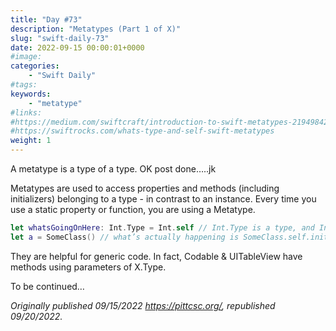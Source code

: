 ```yaml
---
title: "Day #73"
description: "Metatypes (Part 1 of X)"
slug: "swift-daily-73"
date: 2022-09-15 00:00:01+0000
#image:
categories:
    - "Swift Daily"
#tags:
keywords:
    - "metatype"
#links:
#https://medium.com/swiftcraft/introduction-to-swift-metatypes-21949842d7a
#https://swiftrocks.com/whats-type-and-self-swift-metatypes
weight: 1
---
```


A metatype is a type of a type. OK post done…..jk

Metatypes are used to access properties and methods (including initializers) belonging to a type - in contrast to an instance. Every time you use a static property or function, you are using a Metatype.

```swift
let whatsGoingOnHere: Int.Type = Int.self // Int.Type is a type, and Int.self is an instance
let a = SomeClass() // what’s actually happening is SomeClass.self.init()
```

They are helpful for generic code. In fact, Codable & UITableView have methods using parameters of X.Type.

To be continued…

*Originally published 09/15/2022 https://pittcsc.org/, republished 09/20/2022.*
